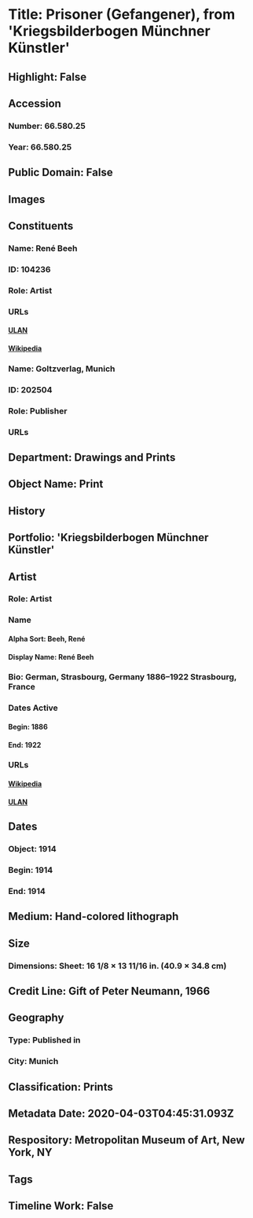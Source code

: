 # Title: Prisoner (Gefangener), from 'Kriegsbilderbogen Münchner Künstler'
## Highlight: False
## Accession
### Number: 66.580.25
### Year: 66.580.25
## Public Domain: False
## Images
## Constituents
### Name: René Beeh
### ID: 104236
### Role: Artist
### URLs
#### [ULAN](http://vocab.getty.edu/page/ulan/500466261)
#### [Wikipedia](https://www.wikidata.org/wiki/Q25711728)
### Name: Goltzverlag, Munich
### ID: 202504
### Role: Publisher
### URLs
## Department: Drawings and Prints
## Object Name: Print
## History
## Portfolio: 'Kriegsbilderbogen Münchner Künstler'
## Artist
### Role: Artist
### Name
#### Alpha Sort: Beeh, René
#### Display Name: René Beeh
### Bio: German, Strasbourg, Germany 1886–1922 Strasbourg, France
### Dates Active
#### Begin: 1886
#### End: 1922
### URLs
#### [Wikipedia](https://www.wikidata.org/wiki/Q25711728)
#### [ULAN](http://vocab.getty.edu/page/ulan/500466261)
## Dates
### Object: 1914
### Begin: 1914
### End: 1914
## Medium: Hand-colored lithograph
## Size
### Dimensions: Sheet: 16 1/8 × 13 11/16 in. (40.9 × 34.8 cm)
## Credit Line: Gift of Peter Neumann, 1966
## Geography
### Type: Published in
### City: Munich
## Classification: Prints
## Metadata Date: 2020-04-03T04:45:31.093Z
## Respository: Metropolitan Museum of Art, New York, NY
## Tags
## Timeline Work: False